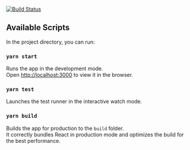 [![Build Status](https://travis-ci.org/mmennis/petclinic-react-jwt-bootstrap.svg?branch=master)](https://travis-ci.org/mmennis/petclinic-react-jwt-bootstrap)

## Available Scripts

In the project directory, you can run:

### `yarn start`

Runs the app in the development mode.<br />
Open [http://localhost:3000](http://localhost:3000) to view it in the browser.

### `yarn test`

Launches the test runner in the interactive watch mode.<br />

### `yarn build`

Builds the app for production to the `build` folder.<br />
It correctly bundles React in production mode and optimizes the build for the best performance.